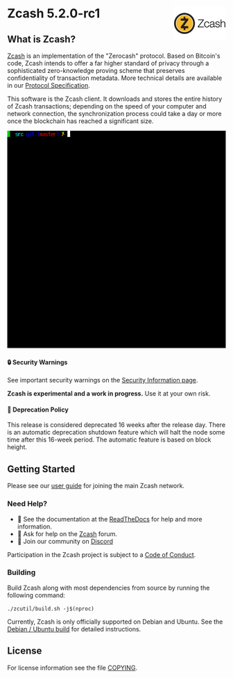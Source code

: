 Zcash 5.2.0-rc1
<img align="right" width="120" height="80" src="doc/imgs/logo.png">
===========

What is Zcash?
--------------

[Zcash](https://z.cash/) is an implementation of the "Zerocash" protocol.
Based on Bitcoin's code, Zcash intends to offer a far higher standard of privacy
through a sophisticated zero-knowledge proving scheme that preserves
confidentiality of transaction metadata. More technical details are available
in our [Protocol Specification](https://zips.z.cash/protocol/protocol.pdf).

This software is the Zcash client. It downloads and stores the entire history
of Zcash transactions; depending on the speed of your computer and network
connection, the synchronization process could take a day or more once the
blockchain has reached a significant size.

<p align="center">
  <img src="doc/imgs/zcashd_screen.gif" height="500">
</p>

#### :lock: Security Warnings

See important security warnings on the
[Security Information page](https://z.cash/support/security/).

**Zcash is experimental and a work in progress.** Use it at your own risk.

####  :ledger: Deprecation Policy

This release is considered deprecated 16 weeks after the release day. There
is an automatic deprecation shutdown feature which will halt the node some
time after this 16-week period. The automatic feature is based on block
height.

## Getting Started

Please see our [user guide](https://zcash.readthedocs.io/en/latest/rtd_pages/rtd_docs/user_guide.html) for joining the main Zcash network.

### Need Help?

* :blue_book: See the documentation at the [ReadTheDocs](https://zcash.readthedocs.io)
  for help and more information.
* :incoming_envelope: Ask for help on the [Zcash](https://forum.z.cash/) forum.
* :speech_balloon: Join our community on [Discord](https://discordapp.com/invite/PhJY6Pm)

Participation in the Zcash project is subject to a
[Code of Conduct](code_of_conduct.md).

### Building

Build Zcash along with most dependencies from source by running the following command:

```
./zcutil/build.sh -j$(nproc)
```

Currently, Zcash is only officially supported on Debian and Ubuntu. See the
[Debian / Ubuntu build](https://zcash.readthedocs.io/en/latest/rtd_pages/Debian-Ubuntu-build.html)
for detailed instructions.

License
-------

For license information see the file [COPYING](COPYING).
